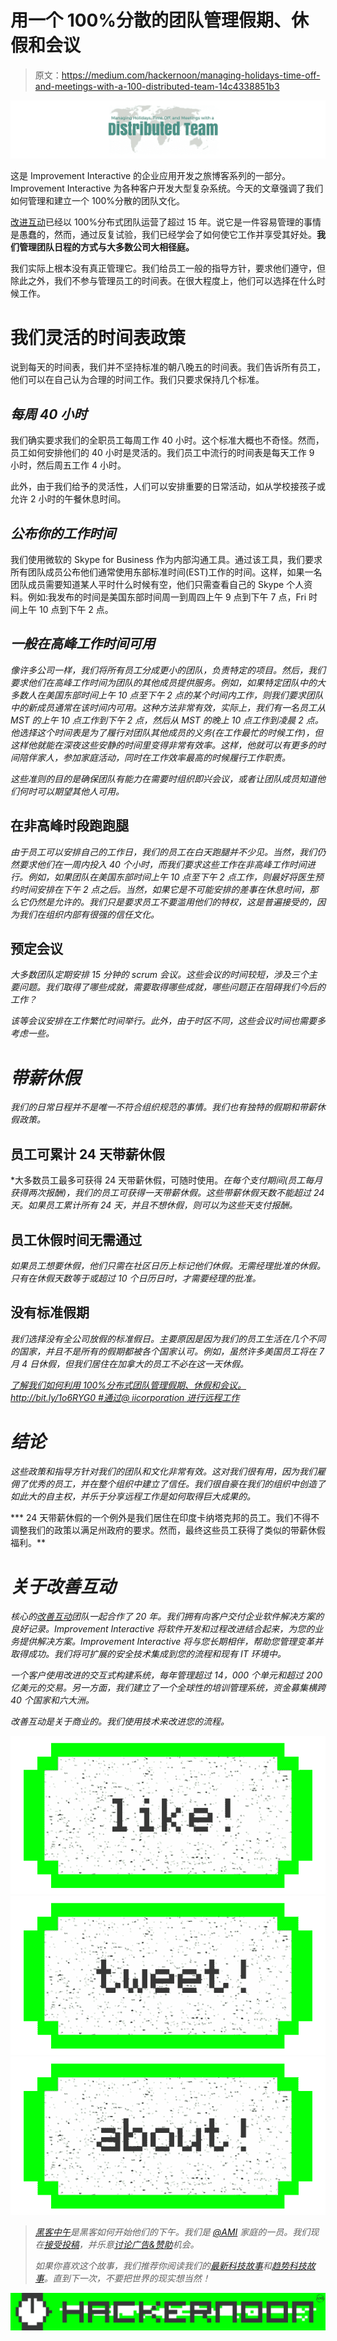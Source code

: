 # 用一个 100%分散的团队管理假期、休假和会议

> 原文：<https://medium.com/hackernoon/managing-holidays-time-off-and-meetings-with-a-100-distributed-team-14c4338851b3>

![](img/622be854c4f23d2672a41bda6f601738.png)

这是 Improvement Interactive 的企业应用开发之旅博客系列的一部分。Improvement Interactive 为各种客户开发大型复杂系统。今天的文章强调了我们如何管理和建立一个 100%分散的团队文化。

[改进互动](http://i3.io/)已经以 100%分布式团队运营了超过 15 年。说它是一件容易管理的事情是愚蠢的，然而，通过反复试验，我们已经学会了如何使它工作并享受其好处。**我们管理团队日程的方式与大多数公司大相径庭。**

我们实际上根本没有真正管理它。我们给员工一般的指导方针，要求他们遵守，但除此之外，我们不参与管理员工的时间表。在很大程度上，他们可以选择在什么时候工作。

# 我们灵活的时间表政策

说到每天的时间表，我们并不坚持标准的朝八晚五的时间表。我们告诉所有员工，他们可以在自己认为合理的时间工作。我们只要求保持几个标准。

## ***每周 40 小时***

我们确实要求我们的全职员工每周工作 40 小时。这个标准大概也不奇怪。然而，员工如何安排他们的 40 小时是灵活的。我们员工中流行的时间表是每天工作 9 小时，然后周五工作 4 小时。

此外，由于我们给予的灵活性，人们可以安排重要的日常活动，如从学校接孩子或允许 2 小时的午餐休息时间。

## ***公布你的工作时间***

我们使用微软的 Skype for Business 作为内部沟通工具。通过该工具，我们要求所有团队成员公布他们通常使用东部标准时间(EST)工作的时间。这样，如果一名团队成员需要知道某人平时什么时候有空，他们只需查看自己的 Skype 个人资料。例如:我发布的时间是美国东部时间周一到周四上午 9 点到下午 7 点，Fri 时间上午 10 点到下午 2 点。

## *一般在高峰工作时间可用*

*像许多公司一样，我们将所有员工分成更小的团队，负责特定的项目。然后，我们要求他们在高峰工作时间为团队的其他成员提供服务。例如，如果特定团队中的大多数人在美国东部时间上午 10 点至下午 2 点的某个时间内工作，则我们要求团队中的新成员通常在该时间内可用。这种方法非常有效，实际上，我们有一名员工从 MST 的上午 10 点工作到下午 2 点，然后从 MST 的晚上 10 点工作到凌晨 2 点。他选择这个时间表是为了履行对团队其他成员的义务(在工作最忙的时候工作)，但这样他就能在深夜这些安静的时间里变得非常有效率。这样，他就可以有更多的时间陪伴家人，参加家庭活动，同时在工作效率最高的时候履行工作职责。*

*这些准则的目的是确保团队有能力在需要时组织即兴会议，或者让团队成员知道他们何时可以期望其他人可用。*

## ****在非高峰时段跑跑腿****

*由于员工可以安排自己的工作日，我们的员工在白天跑腿并不少见。当然，我们仍然要求他们在一周内投入 40 个小时，而我们要求这些工作在非高峰工作时间进行。例如，如果团队在美国东部时间上午 10 点至下午 2 点工作，则最好将医生预约时间安排在下午 2 点之后。当然，如果它是不可能安排的差事在休息时间，那么它仍然是允许的。我们只是要求员工不要滥用他们的特权，这是普遍接受的，因为我们在组织内部有很强的信任文化。*

## ****预定会议****

*大多数团队定期安排 15 分钟的 scrum 会议。这些会议的时间较短，涉及三个主要问题。我们取得了哪些成就，需要取得哪些成就，哪些问题正在阻碍我们今后的工作？*

*该等会议安排在工作繁忙时间举行。此外，由于时区不同，这些会议时间也需要多考虑一些。*

# *带薪休假*

*我们的日常日程并不是唯一不符合组织规范的事情。我们也有独特的假期和带薪休假政策。*

## ****员工可累计 24 天带薪休假****

*大多数员工最多可获得 24 天带薪休假，可随时使用。*在每个支付期间(员工每月获得两次报酬)，我们的员工可获得一天带薪休假。这些带薪休假天数不能超过 24 天。如果员工累计所有 24 天，并且不想休假，则可以为这些天支付报酬。*

## ****员工休假时间无需通过****

*如果员工想要休假，他们只需在社区日历上标记他们休假。无需经理批准的休假。只有在休假天数等于或超过 10 个日历日时，才需要经理的批准。*

## ****没有标准假期****

*我们选择没有全公司放假的标准假日。主要原因是因为我们的员工生活在几个不同的国家，并且不是所有的假期都被各个国家认可。例如，虽然许多美国员工将在 7 月 4 日休假，但我们居住在加拿大的员工不必在这一天休假。*

*[了解我们如何利用 100%分布式团队管理假期、休假和会议。http://bit.ly/1o6RYG0 #通过@ iicorporation 进行远程工作](https://twitter.com/intent/tweet?url=http%3A%2F%2Fbit.ly%2F1o6RYG0&via=iicorporate&text=Find%20out%20how%20we%20manage%20holidays%2C%20time%20off%2C%20and%20meetings%20with%20our%20100%25%20distributed%20team.&hashtags=remotework&)*

# *结论*

*这些政策和指导方针对我们的团队和文化非常有效。这对我们很有用，因为我们雇佣了优秀的员工，并在整个组织中建立了信任。我们很自豪在我们的组织中创造了如此大的自主权，并乐于分享远程工作是如何取得巨大成果的。*

*** 24 天带薪休假的一个例外是我们居住在印度卡纳塔克邦的员工。我们不得不调整我们的政策以满足州政府的要求。然而，最终这些员工获得了类似的带薪休假福利。**

# *关于改善互动*

*核心的[改善互动](http://www.i3.io/)团队一起合作了 20 年。我们拥有向客户交付企业软件解决方案的良好记录。Improvement Interactive 将软件开发和过程改进结合起来，为您的业务提供解决方案。Improvement Interactive 将与您长期相伴，帮助您管理变革并取得成功。我们将可扩展的安全技术集成到您的流程和现有 IT 环境中。*

*一个客户使用改进的交互式构建系统，每年管理超过 14，000 个单元和超过 200 亿美元的交易。另一方面，我们建立了一个全球性的培训管理系统，资金募集横跨 40 个国家和六大洲。*

*改善互动是关于商业的。我们使用技术来改进您的流程。*

*[![](img/50ef4044ecd4e250b5d50f368b775d38.png)](http://bit.ly/HackernoonFB)**[![](img/979d9a46439d5aebbdcdca574e21dc81.png)](https://goo.gl/k7XYbx)**[![](img/2930ba6bd2c12218fdbbf7e02c8746ff.png)](https://goo.gl/4ofytp)*

> *[黑客中午](http://bit.ly/Hackernoon)是黑客如何开始他们的下午。我们是 [@AMI](http://bit.ly/atAMIatAMI) 家庭的一员。我们现在[接受投稿](http://bit.ly/hackernoonsubmission)，并乐意[讨论广告&赞助](mailto:partners@amipublications.com)机会。*
> 
> *如果你喜欢这个故事，我们推荐你阅读我们的[最新科技故事](http://bit.ly/hackernoonlatestt)和[趋势科技故事](https://hackernoon.com/trending)。直到下一次，不要把世界的现实想当然！*

*[![](img/be0ca55ba73a573dce11effb2ee80d56.png)](https://goo.gl/Ahtev1)*